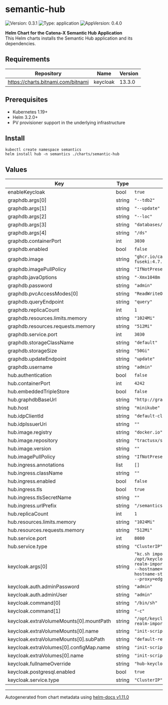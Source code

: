 # semantic-hub

![Version: 0.3.1](https://img.shields.io/badge/Version-0.3.1-informational?style=flat-square) ![Type: application](https://img.shields.io/badge/Type-application-informational?style=flat-square) ![AppVersion: 0.4.0](https://img.shields.io/badge/AppVersion-0.4.0-informational?style=flat-square)

**Helm Chart for the Catena-X Semantic Hub Application** <br/>
This Helm charts installs the Semantic Hub application and its dependencies. 

## Requirements

| Repository | Name | Version |
|------------|------|---------|
| https://charts.bitnami.com/bitnami | keycloak | 13.3.0 |

## Prerequisites
- Kubernetes 1.19+
- Helm 3.2.0+
- PV provisioner support in the underlying infrastructure

## Install
```
kubectl create namespace semantics
helm install hub -n semantics ./charts/semantic-hub
```

## Values

| Key | Type | Default | Description |
|-----|------|---------|-------------|
| enableKeycloak | bool | `true` |  |
| graphdb.args[0] | string | `"--tdb2"` |  |
| graphdb.args[1] | string | `"--update"` |  |
| graphdb.args[2] | string | `"--loc"` |  |
| graphdb.args[3] | string | `"databases/"` |  |
| graphdb.args[4] | string | `"/ds"` |  |
| graphdb.containerPort | int | `3030` |  |
| graphdb.enabled | bool | `false` |  |
| graphdb.image | string | `"ghcr.io/catenax-ng/jena-fuseki:4.7.0"` |  |
| graphdb.imagePullPolicy | string | `"IfNotPresent"` |  |
| graphdb.javaOptions | string | `"-Xmx1048m -Xms1048m"` |  |
| graphdb.password | string | `"admin"` |  |
| graphdb.pvcAccessModes[0] | string | `"ReadWriteOnce"` |  |
| graphdb.queryEndpoint | string | `"query"` |  |
| graphdb.replicaCount | int | `1` |  |
| graphdb.resources.limits.memory | string | `"1024Mi"` |  |
| graphdb.resources.requests.memory | string | `"512Mi"` |  |
| graphdb.service.port | int | `3030` |  |
| graphdb.storageClassName | string | `"default"` |  |
| graphdb.storageSize | string | `"50Gi"` |  |
| graphdb.updateEndpoint | string | `"update"` |  |
| graphdb.username | string | `"admin"` |  |
| hub.authentication | bool | `false` |  |
| hub.containerPort | int | `4242` |  |
| hub.embeddedTripleStore | bool | `false` |  |
| hub.graphdbBaseUrl | string | `"http://graphdb:3030"` |  |
| hub.host | string | `"minikube"` |  |
| hub.idpClientId | string | `"default-client"` |  |
| hub.idpIssuerUri | string | `""` |  |
| hub.image.registry | string | `"docker.io"` |  |
| hub.image.repository | string | `"tractusx/sldt-semantic-hub"` |  |
| hub.image.version | string | `""` |  |
| hub.imagePullPolicy | string | `"IfNotPresent"` |  |
| hub.ingress.annotations | list | `[]` |  |
| hub.ingress.className | string | `""` |  |
| hub.ingress.enabled | bool | `false` |  |
| hub.ingress.tls | bool | `true` |  |
| hub.ingress.tlsSecretName | string | `""` |  |
| hub.ingress.urlPrefix | string | `"/semantics/hub"` |  |
| hub.replicaCount | int | `1` |  |
| hub.resources.limits.memory | string | `"1024Mi"` |  |
| hub.resources.requests.memory | string | `"512Mi"` |  |
| hub.service.port | int | `8080` |  |
| hub.service.type | string | `"ClusterIP"` |  |
| keycloak.args[0] | string | `"kc.sh import --file /opt/keycloak/data/import/default-realm-import.json; kc.sh start-dev --hostname=registry-keycloak --hostname-strict=false --proxy=edge --proxy=edge"` |  |
| keycloak.auth.adminPassword | string | `"admin"` |  |
| keycloak.auth.adminUser | string | `"admin"` |  |
| keycloak.command[0] | string | `"/bin/sh"` |  |
| keycloak.command[1] | string | `"-c"` |  |
| keycloak.extraVolumeMounts[0].mountPath | string | `"/opt/keycloak/data/import/default-realm-import.json"` |  |
| keycloak.extraVolumeMounts[0].name | string | `"init-script-vol"` |  |
| keycloak.extraVolumeMounts[0].subPath | string | `"default-realm-import.json"` |  |
| keycloak.extraVolumes[0].configMap.name | string | `"init-script-vol"` |  |
| keycloak.extraVolumes[0].name | string | `"init-script-vol"` |  |
| keycloak.fullnameOverride | string | `"hub-keycloak"` |  |
| keycloak.postgresql.enabled | bool | `true` |  |
| keycloak.service.type | string | `"ClusterIP"` |  |

----------------------------------------------
Autogenerated from chart metadata using [helm-docs v1.11.0](https://github.com/norwoodj/helm-docs/releases/v1.11.0)
